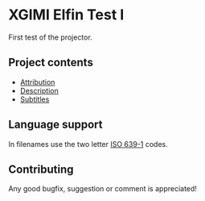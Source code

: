 # XGIMI Elfin Test I

First test of the projector.

## Project contents

- [Attribution](https://github.com/michael-holzheu/XGIMI-Elfin-Test-I/blob/main/Attribution/Attribution.txt)
- [Description](https://github.com/michael-holzheu/XGIMI-Elfin-Test-I/tree/main/Description)
- [Subtitles](https://github.com/michael-holzheu/XGIMI-Elfin-Test-I/tree/main/Subtitles)

## Language support

In filenames use the two letter [ISO 639-1](https://en.wikipedia.org/wiki/List_of_ISO_639-1_codes) codes.

## Contributing

Any good bugfix, suggestion or comment is appreciated!
